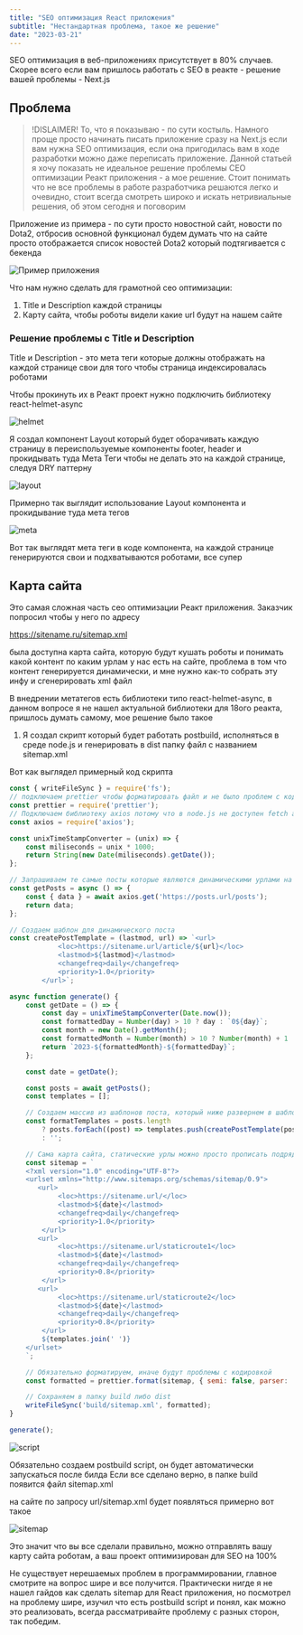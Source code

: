 ```yaml
---
title: "SEO оптимизация React приложения"
subtitle: "Нестандартная проблема, такое же решение"
date: "2023-03-21"
---
```


SEO оптимизация в веб-приложениях присутствует в 80% случаев. Скорее всего если вам пришлось работать с SEO в реакте - решение вашей проблемы - Next.js 

## Проблема

> !DISLAIMER! То, что я показываю - по сути костыль. Намного проще просто начинать писать приложение сразу на Next.js если вам нужна SEO оптимизация, если она пригодилась вам в ходе разработки можно даже переписать приложение. Данной статьей я хочу показать не идеальное решение проблемы СЕО оптимизации Реакт приложения - а мое решение. Стоит понимать что не все проблемы в работе разработчика решаются легко и очевидно, стоит всегда смотреть широко и искать нетривиальные решения, об этом сегодня и поговорим

Приложение из примера - по сути просто новостной сайт, новости по Dota2, отбросив основной функционал будем думать что на сайте просто отображается список новостей Dota2 который подтягивается с бекенда

![Пример приложения](https://i.imgur.com/h6ERWCe.png)

Что нам нужно сделать для грамотной сео оптимизации:
1. Title и Description каждой страницы 
2. Карту сайта, чтобы роботы видели какие url будут на нашем сайте

### Решение проблемы с Title и Description

Title и Description - это мета теги которые должны отображать на каждой странице свои для того чтобы страница индексировалась роботами

Чтобы прокинуть их в Реакт проект нужно подключить библиотеку react-helmet-async

![helmet](https://i.imgur.com/rgtfrPK.png)

Я создал компонент Layout который будет оборачивать каждую страницу в переиспользуемые компоненты footer, header и прокидывать туда Мета Теги чтобы не делать это на каждой странице, следуя DRY паттерну

![layout](https://i.imgur.com/86Odt8Z.png)

Примерно так выглядит использование Layout компонента и прокидывание туда мета тегов

![meta](https://i.imgur.com/NEhCzZw.png)

Вот так выглядят мета теги в коде компонента, на каждой странице генерируются свои и подхватываются роботами, все супер

## Карта сайта

Это самая сложная часть сео оптимизации Реакт приложения. Заказчик попросил чтобы у него по адресу

https://sitename.ru/sitemap.xml

была доступна карта сайта, которую будут кушать роботы и понимать какой контент по каким урлам у нас есть на сайте, проблема в том что контент генерируется динамически, и мне нужно как-то собрать эту инфу и сгенерировать xml файл

В внедрении метатегов есть библиотеки типо react-helmet-async, в данном вопросе я не нашел актуальной библиотеки для 18ого реакта, пришлось думать самому, мое решение было такое

1. Я создал скрипт который будет работать postbuild, исполняться в среде node.js и генерировать в dist папку файл с названием sitemap.xml

Вот как выглядел примерный код скрипта 

```JavaScript
const { writeFileSync } = require('fs');
// подключаем prettier чтобы форматировать файл и не было проблем с кодировкой
const prettier = require('prettier');
// Подключаем библиотеку axios потому что в node.js не доступен fetch api
const axios = require('axios');

const unixTimeStampConverter = (unix) => {
    const miliseconds = unix * 1000;
    return String(new Date(miliseconds).getDate());
};

// Запрашиваем те самые посты которые являются динамическими урлами на нашем сайте
const getPosts = async () => {
    const { data } = await axios.get('https://posts.url/posts');
    return data;
};

// Создаем шаблон для динамического поста
const createPostTemplate = (lastmod, url) => `<url>
            <loc>https://sitename.url/article/${url}</loc>
            <lastmod>${lastmod}</lastmod>
            <changefreq>daily</changefreq>
            <priority>1.0</priority>
        </url>`;

async function generate() {
    const getDate = () => {
        const day = unixTimeStampConverter(Date.now());
        const formattedDay = Number(day) > 10 ? day : `0${day}`;
        const month = new Date().getMonth();
        const formattedMonth = Number(month) > 10 ? Number(month) + 1 : `0${Number(month) + 1}`;
        return `2023-${formattedMonth}-${formattedDay}`;
    };

    const date = getDate();

    const posts = await getPosts();
    const templates = [];

    // Создаем массив из шаблонов поста, который ниже развернем в шаблон карты сайта
    const formatTemplates = posts.length
        ? posts.forEach((post) => templates.push(createPostTemplate(post.updatedAt.slice(0, 10), `${post._id}-${translit(post.title)}`)))
        : '';

    // Сама карта сайта, статические урлы можно просто прописать подряд хардкодом, динамические генерируем на основе шаблонов
    const sitemap = `
    <?xml version="1.0" encoding="UTF-8"?>
    <urlset xmlns="http://www.sitemaps.org/schemas/sitemap/0.9">
       <url>
            <loc>https://sitename.url/</loc>
            <lastmod>${date}</lastmod>
            <changefreq>daily</changefreq>
            <priority>1.0</priority>
        </url>
       <url>
            <loc>https://sitename.url/staticroute1</loc>
            <lastmod>${date}</lastmod>
            <changefreq>daily</changefreq>
            <priority>0.8</priority>
        </url>
       <url>
            <loc>https://sitename.url/staticroute2</loc>
            <lastmod>${date}</lastmod>
            <changefreq>daily</changefreq>
            <priority>0.8</priority>
        </url>
        ${templates.join(' ')}
    </urlset>
    `;

    // Обязательно форматируем, иначе будут проблемы с кодировкой
    const formatted = prettier.format(sitemap, { semi: false, parser: 'html' });

    // Сохраняем в папку build либо dist
    writeFileSync('build/sitemap.xml', formatted);
}

generate();
```

![script](https://i.imgur.com/dY99IQC.png)

Обязательно создаем postbuild script, он будет автоматически запускаться после билда
Если все сделано верно, в папке build появится файл sitemap.xml

на сайте по запросу url/sitemap.xml будет появляться примерно вот такое

![sitemap](https://i.imgur.com/2TEfCVk.png)

Это значит что вы все сделали правильно, можно отправлять вашу карту сайта роботам, а ваш проект оптимизирован для SEO на 100%

Не существует нерешаемых проблем в программировании, главное смотрите на вопрос шире и все получится. Практически нигде я не нашел гайдов как сделать sitemap для React приложения, но посмотрел на проблему шире, изучил что есть postbuild script и понял, как можно это реализовать, всегда рассматривайте проблему с разных сторон, так победим.

